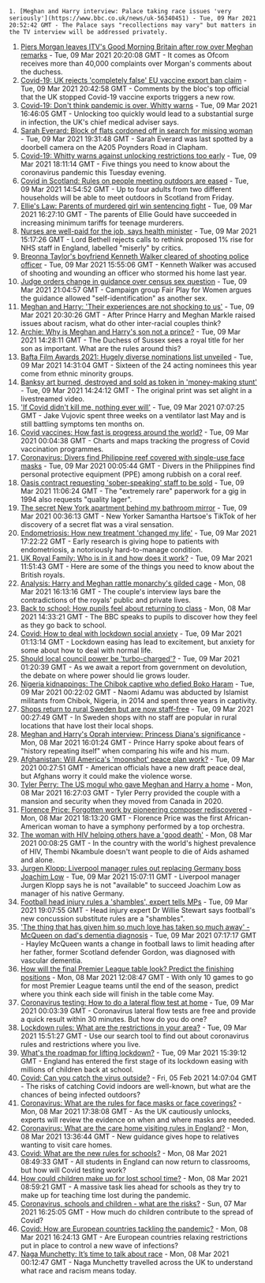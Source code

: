 
    1. [Meghan and Harry interview: Palace taking race issues 'very seriously'](https://www.bbc.co.uk/news/uk-56340451) - Tue, 09 Mar 2021 20:52:42 GMT - The Palace says "recollections may vary" but matters in the TV interview will be addressed privately.
1. [Piers Morgan leaves ITV's Good Morning Britain after row over Meghan remarks](https://www.bbc.co.uk/news/entertainment-arts-56334082) - Tue, 09 Mar 2021 20:20:08 GMT - It comes as Ofcom receives more than 40,000 complaints over Morgan's comments about the duchess.
1. [Covid-19: UK rejects 'completely false' EU vaccine export ban claim](https://www.bbc.co.uk/news/uk-politics-56339188) - Tue, 09 Mar 2021 20:42:58 GMT - Comments by the bloc's top official that the UK stopped Covid-19 vaccine exports triggers a new row.
1. [Covid-19: Don't think pandemic is over, Whitty warns](https://www.bbc.co.uk/news/health-56334902) - Tue, 09 Mar 2021 16:46:05 GMT - Unlocking too quickly would lead to a substantial surge in infection, the UK's chief medical adviser says.
1. [Sarah Everard: Block of flats cordoned off in search for missing woman](https://www.bbc.co.uk/news/uk-england-london-56331944) - Tue, 09 Mar 2021 19:31:48 GMT - Sarah Everard was last spotted by a doorbell camera on the A205 Poynders Road in Clapham.
1. [Covid-19: Whitty warns against unlocking restrictions too early](https://www.bbc.co.uk/news/uk-56338096) - Tue, 09 Mar 2021 18:11:14 GMT - Five things you need to know about the coronavirus pandemic this Tuesday evening.
1. [Covid in Scotland: Rules on people meeting outdoors are eased](https://www.bbc.co.uk/news/uk-scotland-56337475) - Tue, 09 Mar 2021 14:54:52 GMT - Up to four adults from two different households will be able to meet outdoors in Scotland from Friday.
1. [Ellie's Law: Parents of murdered girl win sentencing fight](https://www.bbc.co.uk/news/uk-england-wiltshire-56338217) - Tue, 09 Mar 2021 16:27:10 GMT - The parents of Ellie Gould have succeeded in increasing minimum tariffs for teenage murderers.
1. [Nurses are well-paid for the job, says health minister](https://www.bbc.co.uk/news/uk-politics-56260038) - Tue, 09 Mar 2021 15:17:26 GMT - Lord Bethell rejects calls to rethink proposed 1% rise for NHS staff in England, labelled "miserly" by critics.
1. [Breonna Taylor's boyfriend Kenneth Walker cleared of shooting police officer](https://www.bbc.co.uk/news/newsbeat-56331483) - Tue, 09 Mar 2021 15:55:06 GMT - Kenneth Walker was accused of shooting and wounding an officer who stormed his home last year.
1. [Judge orders change in guidance over census sex question](https://www.bbc.co.uk/news/uk-56338666) - Tue, 09 Mar 2021 21:04:57 GMT - Campaign group Fair Play for Women argues the guidance allowed "self-identification" as another sex.
1. [Meghan and Harry: 'Their experiences are not shocking to us'](https://www.bbc.co.uk/news/uk-56338476) - Tue, 09 Mar 2021 20:30:26 GMT - After Prince Harry and Meghan Markle raised issues about racism, what do other inter-racial couples think?
1. [Archie: Why is Meghan and Harry's son not a prince?](https://www.bbc.co.uk/news/uk-56325934) - Tue, 09 Mar 2021 14:28:11 GMT - The Duchess of Sussex sees a royal title for her son as important. What are the rules around this?
1. [Bafta Film Awards 2021: Hugely diverse nominations list unveiled](https://www.bbc.co.uk/news/entertainment-arts-56319617) - Tue, 09 Mar 2021 14:31:04 GMT - Sixteen of the 24 acting nominees this year come from ethnic minority groups.
1. [Banksy art burned, destroyed and sold as token in 'money-making stunt'](https://www.bbc.co.uk/news/technology-56335948) - Tue, 09 Mar 2021 14:24:12 GMT - The original print was set alight in a livestreamed video.
1. ['If Covid didn't kill me, nothing ever will'](https://www.bbc.co.uk/news/health-56324826) - Tue, 09 Mar 2021 07:07:25 GMT - Jake Vujovic spent three weeks on a ventilator last May and is still battling symptoms ten months on.
1. [Covid vaccines: How fast is progress around the world?](https://www.bbc.co.uk/news/world-56237778) - Tue, 09 Mar 2021 00:04:38 GMT - Charts and maps tracking the progress of Covid vaccination programmes.
1. [Coronavirus: Divers find Philippine reef covered with single-use face masks](https://www.bbc.co.uk/news/world-asia-56322369) - Tue, 09 Mar 2021 00:05:44 GMT - Divers in the Philippines find personal protective equipment (PPE) among rubbish on a coral reef.
1. [Oasis contract requesting 'sober-speaking' staff to be sold](https://www.bbc.co.uk/news/uk-england-derbyshire-56333110) - Tue, 09 Mar 2021 11:06:24 GMT - The "extremely rare" paperwork for a gig in 1994 also requests "quality lager".
1. [The secret New York apartment behind my bathroom mirror](https://www.bbc.co.uk/news/world-us-canada-56324046) - Tue, 09 Mar 2021 00:36:13 GMT - New Yorker Samantha Hartsoe's TikTok of her discovery of a secret flat was a viral sensation.
1. [Endometriosis: How new treatment 'changed my life'](https://www.bbc.co.uk/news/health-56245521) - Tue, 09 Mar 2021 17:22:22 GMT - Early research is giving hope to patients with endometriosis, a notoriously hard-to-manage condition.
1. [UK Royal Family: Who is in it and how does it work?](https://www.bbc.co.uk/news/uk-56201331) - Tue, 09 Mar 2021 11:51:43 GMT - Here are some of the things you need to know about the British royals.
1. [Analysis: Harry and Meghan rattle monarchy's gilded cage](https://www.bbc.co.uk/news/uk-56326048) - Mon, 08 Mar 2021 16:13:16 GMT - The couple's interview lays bare the contradictions of the royals' public and private lives.
1. [Back to school: How pupils feel about returning to class](https://www.bbc.co.uk/news/uk-england-suffolk-56321188) - Mon, 08 Mar 2021 14:33:21 GMT - The BBC speaks to pupils to discover how they feel as they go back to school.
1. [Covid: How to deal with lockdown social anxiety](https://www.bbc.co.uk/news/newsbeat-56323453) - Tue, 09 Mar 2021 01:13:14 GMT - Lockdown easing has lead to excitement, but anxiety for some about how to deal with normal life.
1. [Should local council power be 'turbo-charged'?](https://www.bbc.co.uk/news/uk-politics-56324395) - Tue, 09 Mar 2021 01:20:39 GMT - As we await a report from government on devolution, the debate on where power should lie grows louder.
1. [Nigeria kidnappings: The Chibok captive who defied Boko Haram](https://www.bbc.co.uk/news/world-africa-56321789) - Tue, 09 Mar 2021 00:22:02 GMT - Naomi Adamu was abducted by Islamist militants from Chibok, Nigeria, in 2014 and spent three years in captivity.
1. [Shops return to rural Sweden but are now staff-free](https://www.bbc.co.uk/news/business-56237988) - Tue, 09 Mar 2021 00:27:49 GMT - In Sweden shops with no staff are popular in rural locations that have lost their local shops.
1. [Meghan and Harry's Oprah interview: Princess Diana's significance](https://www.bbc.co.uk/news/newsbeat-49905596) - Mon, 08 Mar 2021 16:01:24 GMT - Prince Harry spoke about fears of "history repeating itself" when comparing his wife and his mum.
1. [Afghanistan: Will America's 'moonshot' peace plan work?](https://www.bbc.co.uk/news/world-asia-56322062) - Tue, 09 Mar 2021 00:27:51 GMT - American officials have a new draft peace deal, but Afghans worry it could make the violence worse.
1. [Tyler Perry: The US mogul who gave Meghan and Harry a home](https://www.bbc.co.uk/news/world-us-canada-56320290) - Mon, 08 Mar 2021 16:27:03 GMT - Tyler Perry provided the couple with a mansion and security when they moved from Canada in 2020.
1. [Florence Price: Forgotten work by pioneering composer rediscovered](https://www.bbc.co.uk/news/entertainment-arts-56322440) - Mon, 08 Mar 2021 18:13:20 GMT - Florence Price was the first African-American woman to have a symphony performed by a top orchestra.
1. [The woman with HIV helping others have a 'good death'](https://www.bbc.co.uk/news/stories-56282751) - Mon, 08 Mar 2021 00:08:25 GMT - In the country with the world's highest prevalence of HIV, Thembi Nkambule doesn't want people to die of Aids ashamed and alone.
1. [Jurgen Klopp: Liverpool manager rules out replacing Germany boss Joachim Low](https://www.bbc.co.uk/sport/football/56335941) - Tue, 09 Mar 2021 15:07:11 GMT - Liverpool manager Jurgen Klopp says he is not "available" to succeed Joachim Low as manager of his native Germany.
1. [Football head injury rules a 'shambles', expert tells MPs](https://www.bbc.co.uk/sport/football/56336819) - Tue, 09 Mar 2021 19:07:55 GMT - Head injury expert Dr Willie Stewart says football's new concussion substitute rules are a "shambles".
1. ['The thing that has given him so much love has taken so much away' - McQueen on dad's dementia diagnosis](https://www.bbc.co.uk/sport/football/56324874) - Tue, 09 Mar 2021 07:17:17 GMT - Hayley McQueen wants a change in football laws to limit heading after her father, former Scotland defender Gordon, was diagnosed with vascular dementia.
1. [How will the final Premier League table look? Predict the finishing positions](https://www.bbc.co.uk/sport/football/56269978) - Mon, 08 Mar 2021 12:08:47 GMT - With only 10 games to go for most Premier League teams until the end of the season, predict where you think each side will finish in the table come May.
1. [Coronavirus testing: How to do a lateral flow test at home](https://www.bbc.co.uk/news/health-56326456) - Tue, 09 Mar 2021 00:03:39 GMT - Coronavirus lateral flow tests are free and provide a quick result within 30 minutes. But how do you do one?
1. [Lockdown rules: What are the restrictions in your area?](https://www.bbc.co.uk/news/uk-54373904) - Tue, 09 Mar 2021 15:51:27 GMT - Use our search tool to find out about coronavirus rules and restrictions where you live.
1. [What's the roadmap for lifting lockdown?](https://www.bbc.co.uk/news/explainers-52530518) - Tue, 09 Mar 2021 15:39:12 GMT - England has entered the first stage of its lockdown easing with millions of children back at school.
1. [Covid: Can you catch the virus outside?](https://www.bbc.co.uk/news/explainers-55680305) - Fri, 05 Feb 2021 14:07:04 GMT - The risks of catching Covid indoors are well-known, but what are the chances of being infected outdoors?
1. [Coronavirus: What are the rules for face masks or face coverings?](https://www.bbc.co.uk/news/health-51205344) - Mon, 08 Mar 2021 17:38:08 GMT - As the UK cautiously unlocks, experts will review the evidence on when and where masks are needed.
1. [Coronavirus: What are the care home visiting rules in England?](https://www.bbc.co.uk/news/explainers-53503712) - Mon, 08 Mar 2021 13:36:44 GMT - New guidance gives hope to relatives wanting to visit care homes.
1. [Covid: What are the new rules for schools?](https://www.bbc.co.uk/news/education-51643556) - Mon, 08 Mar 2021 08:49:33 GMT - All students in England can now return to classrooms, but how will Covid testing work?
1. [How could children make up for lost school time?](https://www.bbc.co.uk/news/explainers-55938837) - Mon, 08 Mar 2021 08:59:21 GMT - A massive task lies ahead for schools as they try to make up for teaching time lost during the pandemic.
1. [Coronavirus, schools and children - what are the risks?](https://www.bbc.co.uk/news/health-52003804) - Sun, 07 Mar 2021 16:25:05 GMT - How much do children contribute to the spread of Covid?
1. [Covid: How are European countries tackling the pandemic?](https://www.bbc.co.uk/news/explainers-53640249) - Mon, 08 Mar 2021 16:24:13 GMT - Are European countries relaxing restrictions put in place to control a new wave of infections?
1. [Naga Munchetty: It’s time to talk about race](https://www.bbc.co.uk/news/stories-56253480) - Mon, 08 Mar 2021 00:12:47 GMT - Naga Munchetty travelled across the UK to understand what race and racism means today.

